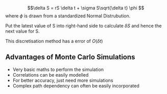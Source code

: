 $$\delta S = rS \delta t + \sigma S\sqrt{\delta t} \phi $$
where $\phi$ is drawn from a standardized Normal Distrubution.

Put the latest value of S into right-hand side to calculate $\delta S$ and hence the next value for S.

This discretisation method has a error of $O(\delta t)$


## Advantages of Monte Carlo Simulations
- Very basic maths to perform the simulation
- Correlations can be easily modelled 
- For better accuracy, just need more simulations 
- Complex path dependency can often be easily incorporated